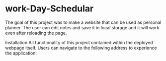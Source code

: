 # work-Day-Schedular

The goal of this project was to make a website that can be used as personal planner. The user can edit notes and save it in local storage and it will work even after reloading the page.


Installation
All functionality of this project contained within the deployed webpage itself. Users can navigate to the following address to experience the application:
